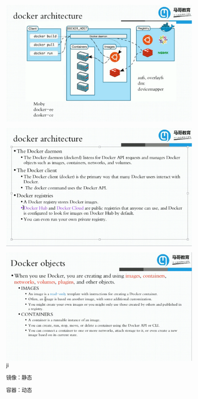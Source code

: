 ![1565511323923](1565511323923.png)

![1565511336608](1565511336608.png)

![1565511647422](1565511647422.png)ji

镜像：静态

容器：动态